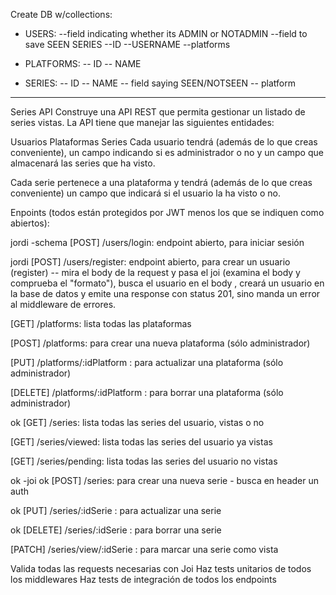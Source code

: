 Create DB w/collections:

- USERS:
  --field indicating whether its ADMIN or NOTADMIN
  --field to save SEEN SERIES
  --ID
  --USERNAME
  --platforms

- PLATFORMS:
  -- ID
  -- NAME

- SERIES:
  -- ID
  -- NAME
  -- field saying SEEN/NOTSEEN
  -- platform

---

Series API
Construye una API REST que permita gestionar un listado de series vistas. La API tiene que manejar las siguientes entidades:

Usuarios
Plataformas
Series
Cada usuario tendrá (además de lo que creas conveniente), un campo indicando si es administrador o no y un campo que almacenará las series que ha visto.

Cada serie pertenece a una plataforma y tendrá (además de lo que creas conveniente) un campo que indicará si el usuario la ha visto o no.

Enpoints (todos están protegidos por JWT menos los que se indiquen como abiertos):

jordi -schema [POST] /users/login: endpoint abierto, para iniciar sesión

jordi [POST] /users/register: endpoint abierto, para crear un usuario (register) -- mira el body de la request y pasa el joi (examina el body y comprueba el "formato"), busca el usuario en el body , creará un usuario en la base de datos y emite una response con status 201, sino manda un error al middleware de errores.

[GET] /platforms: lista todas las plataformas

[POST] /platforms: para crear una nueva plataforma (sólo administrador)

[PUT] /platforms/:idPlatform : para actualizar una plataforma (sólo administrador)

[DELETE] /platforms/:idPlatform : para borrar una plataforma (sólo administrador)

ok [GET] /series: lista todas las series del usuario, vistas o no

[GET] /series/viewed: lista todas las series del usuario ya vistas

[GET] /series/pending: lista todas las series del usuario no vistas

ok -joi ok [POST] /series: para crear una nueva serie - busca en header un auth

ok [PUT] /series/:idSerie : para actualizar una serie

ok [DELETE] /series/:idSerie : para borrar una serie

[PATCH] /series/view/:idSerie : para marcar una serie como vista

Valida todas las requests necesarias con Joi
Haz tests unitarios de todos los middlewares
Haz tests de integración de todos los endpoints
